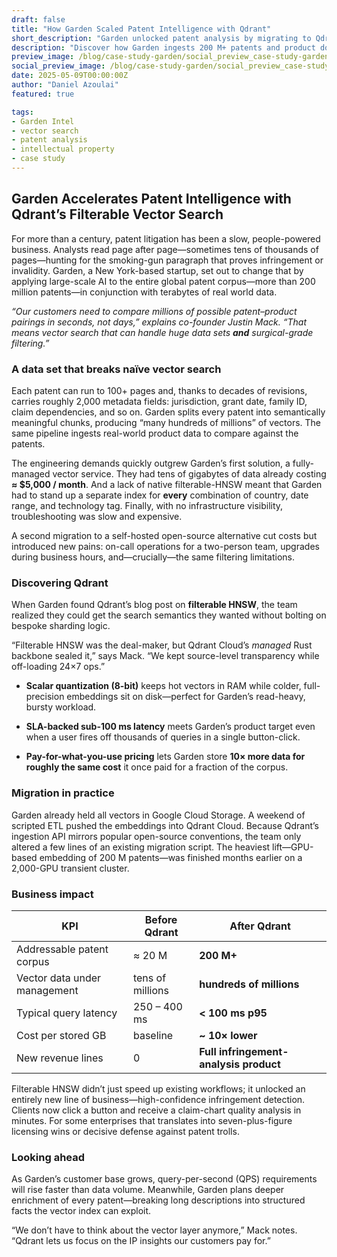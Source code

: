 ```yaml
---
draft: false
title: "How Garden Scaled Patent Intelligence with Qdrant"
short_description: "Garden unlocked patent analysis by migrating to Qdrant’s filterable vector search."
description: "Discover how Garden ingests 200 M+ patents and product documents, achieves sub-100 ms query latency, and launched a new infringement-analysis business line with Qdrant."
preview_image: /blog/case-study-garden/social_preview_case-study-garden.jpg
social_preview_image: /blog/case-study-garden/social_preview_case-study-garden.jpg
date: 2025-05-09T00:00:00Z
author: "Daniel Azoulai"
featured: true

tags:
- Garden Intel
- vector search
- patent analysis
- intellectual property
- case study
---
```


## Garden Accelerates Patent Intelligence with Qdrant’s Filterable Vector Search

For more than a century, patent litigation has been a slow, people-powered business. Analysts read page after page—sometimes tens of thousands of pages—hunting for the smoking-gun paragraph that proves infringement or invalidity. Garden, a New York-based startup, set out to change that by applying large-scale AI to the entire global patent corpus—more than 200 million patents—in conjunction with terabytes of real world data.

*“Our customers need to compare millions of possible patent–product pairings in seconds, not days,” explains co-founder Justin Mack. “That means vector search that can handle huge data sets **and** surgical-grade filtering.”*

### A data set that breaks naïve vector search

Each patent can run to 100+ pages and, thanks to decades of revisions, carries roughly        2,000 metadata fields: jurisdiction, grant date, family ID, claim dependencies, and so on. Garden splits every patent into semantically meaningful chunks, producing “many hundreds of millions” of vectors. The same pipeline ingests real-world product data to compare against the patents.

The engineering demands quickly outgrew Garden’s first solution, a fully-managed vector service. They had tens of gigabytes of data already costing **≈ $5,000 / month**. And a lack of native filterable-HNSW meant that Garden had to stand up a separate index for **every** combination of country, date range, and technology tag. Finally, with no infrastructure visibility, troubleshooting was slow and expensive.

A second migration to a self-hosted open-source alternative cut costs but introduced new pains: on-call operations for a two-person team, upgrades during business hours, and—crucially—the same filtering limitations.

### Discovering Qdrant

When Garden found Qdrant’s blog post on **filterable HNSW**, the team realized they could get the search semantics they wanted without bolting on bespoke sharding logic.

“Filterable HNSW was the deal-maker, but Qdrant Cloud’s *managed* Rust backbone sealed it,” says Mack. “We kept source-level transparency while off-loading 24×7 ops.”

* **Scalar quantization (8-bit)** keeps hot vectors in RAM while colder, full-precision embeddings sit on disk—perfect for Garden’s read-heavy, bursty workload.

* **SLA-backed sub-100 ms latency** meets Garden’s product target even when a user fires off thousands of queries in a single button-click.

* **Pay-for-what-you-use pricing** lets Garden store **10× more data for roughly the same cost** it once paid for a fraction of the corpus.

### Migration in practice

Garden already held all vectors in Google Cloud Storage. A weekend of scripted ETL pushed the embeddings into Qdrant Cloud. Because Qdrant’s ingestion API mirrors popular open-source conventions, the team only altered a few lines of an existing migration script. The heaviest lift—GPU-based embedding of 200 M patents—was finished months earlier on a 2,000-GPU transient cluster.

### **Business impact**

| KPI | Before Qdrant | After Qdrant |
| ----- | ----- | ----- |
| Addressable patent corpus | ≈ 20 M | **200 M+** |
| Vector data under management | tens of millions | **hundreds of millions** |
| Typical query latency | 250 – 400 ms | **\< 100 ms p95** |
| Cost per stored GB | baseline | **\~ 10× lower** |
| New revenue lines | 0 | **Full infringement-analysis product** |

Filterable HNSW didn’t just speed up existing workflows; it unlocked an entirely new line of business—high-confidence infringement detection. Clients now click a button and receive a claim-chart quality analysis in minutes. For some enterprises that translates into seven-plus-figure licensing wins or decisive defense against patent trolls.

### Looking ahead

As Garden’s customer base grows, query-per-second (QPS) requirements will rise faster than data volume. Meanwhile, Garden plans deeper enrichment of every patent—breaking long descriptions into structured facts the vector index can exploit.

“We don’t have to think about the vector layer anymore,” Mack notes. “Qdrant lets us focus on the IP insights our customers pay for.”